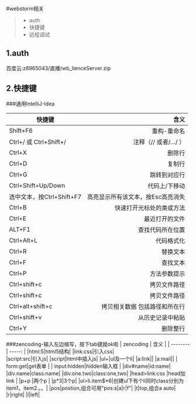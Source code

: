 #webstorm相关

> * auth
> * 快捷键
> * 远程调试

## 1.auth
百度云:z8965043/直播/wb_lienceServer.zip

## 2.快捷键
###通用IntelliJ-Idea
 
| 快捷键     |  含义 |
| --------   | -----: |
| Shift+F6    |  重构-重命名 |
| Ctrl+/ 或 Ctrl+Shift+/    |  注释（// 或者/*…*/ ） |
| Ctrl+X    |  删除行|
| Ctrl+D   |  复制行|
| Ctrl+G   |  跳转到对应行|
| Ctrl+Shift+Up/Down  |  代码上/下移动|
| 选中文本，按Ctrl+Shift+F7  | 高亮显示所有该文本，按Esc高亮消失|
|Ctrl+B|快速打开光标处的类或方法|
|Ctrl+E|最近打开的文件|
|ALT+F1|查找代码所在位置|
|Ctrl+Alt+L|代码格式化|
|Ctrl+R|替换文本|
|Ctrl+F|查找文本|
|Ctrl+P|方法参数提示|
|Ctrl+shift+c|拷贝文件路径|
|Ctrl+shift+c|拷贝文件路径|
|Ctrl+alt+shift+c|拷贝相关数据 包括路径和所在行|
|Ctrl+shift+v|从历史记录中粘贴|
|Ctrl+Y|删除整行|

###zencoding-输入左边缩写，按下tab键就ok啦
| zencoding    |  含义 |
| --------   | -----: |
|html:5|html5结构|
|link:css|引入css|             
|script:src|引入js|
|script|html中插入js|
|ul+|ul及一个li|
|a:link|<a href=”http://”></a>|
|a:mail|<a href=”mailto:“></a>|
| form:get|get表单 |
| input:hidden|hidden输入框 |
|div#name|id:name|
|div.name|class:name|
|div.one.two|class:one,two|
|head>link:css |head加link |
|p+p |两个p |
|p*3|3个p|
|ul>li.item$*6|创建ul下有个li同时class分别为item1，item2.。。|
|pos|postion,组合可用"pos:s|a|r|f"|
|t|top,组合a auto|
|r|right|
|l|left|

